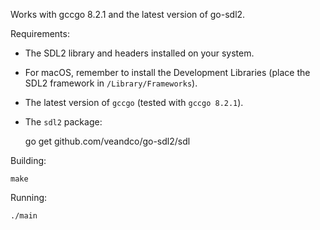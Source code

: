 Works with gccgo 8.2.1 and the latest version of go-sdl2.

Requirements:

* The SDL2 library and headers installed on your system.
* For macOS, remember to install the Development Libraries (place the SDL2 framework in `/Library/Frameworks`).
* The latest version of `gccgo` (tested with `gccgo 8.2.1`).
* The `sdl2` package:

    go get github.com/veandco/go-sdl2/sdl

Building:

    make

Running:

    ./main

